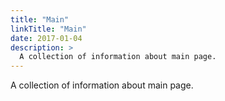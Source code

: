 ```yaml
---
title: "Main"
linkTitle: "Main"
date: 2017-01-04
description: >
  A collection of information about main page.
---
```


A collection of information about main page.